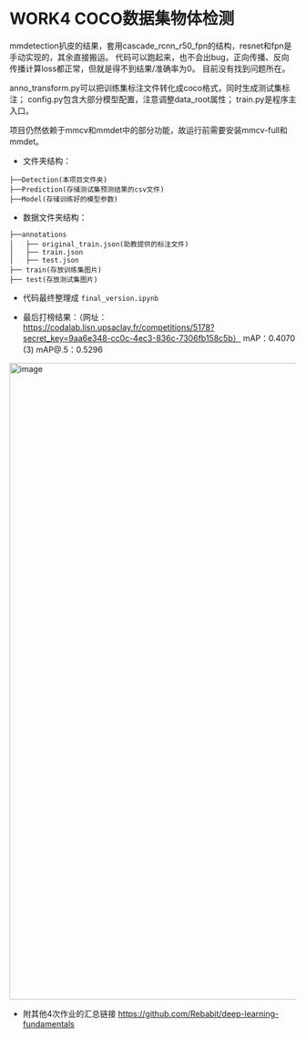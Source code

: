 # WORK4 COCO数据集物体检测

mmdetection扒皮的结果，套用cascade_rcnn_r50_fpn的结构，resnet和fpn是手动实现的，其余直接搬运。
代码可以跑起来，也不会出bug，正向传播、反向传播计算loss都正常，但就是得不到结果/准确率为0。
目前没有找到问题所在。

anno_transform.py可以把训练集标注文件转化成coco格式，同时生成测试集标注；
config.py包含大部分模型配置，注意调整data_root属性；
train.py是程序主入口。

项目仍然依赖于mmcv和mmdet中的部分功能，故运行前需要安装mmcv-full和mmdet。


- 文件夹结构：
```commandline
├──Detection(本项目文件夹)
├──Prediction(存储测试集预测结果的csv文件)
├──Model(存储训练好的模型参数)
```


- 数据文件夹结构：
```commandline
├──annotations
│   ├── original_train.json(助教提供的标注文件)
│   ├── train.json
│   ├── test.json
├── train(存放训练集图片)
├── test(存放测试集图片)
```
- 代码最终整理成 `final_version.ipynb`

- 最后打榜结果：（网址：https://codalab.lisn.upsaclay.fr/competitions/5178?secret_key=9aa6e348-cc0c-4ec3-836c-7306fb158c5b）
mAP：0.4070 (3)     mAP@.5：0.5296
<img width="1117" alt="image" src="https://user-images.githubusercontent.com/78467774/224551446-a9ae15aa-0fe2-454c-bbeb-b7b0b11aa504.png">

- 附其他4次作业的汇总链接
https://github.com/Rebabit/deep-learning-fundamentals
